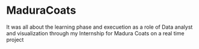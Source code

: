 # MaduraCoats
It was all about the learning phase and execuetion as a role of Data analyst and visualization through my Internship for Madura Coats on a real time project
